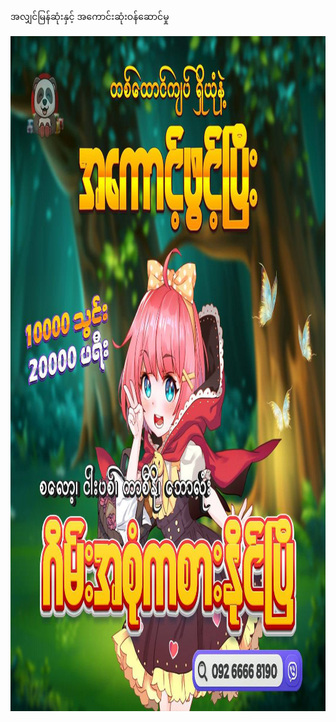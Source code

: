အလျှင်မြန်ဆုံးနှင့် အကောင်းဆုံးဝန်ဆောင်မှု
<html>
<meta name="viewport" content="width=device-width, initial-scale=1.0">
<body>
<a href="https://telegram.me/panda99bot" target="new-tab">
<img src="PDADS.jpg" width="1080" height="1080"/>
</a>
</body>
</html>
